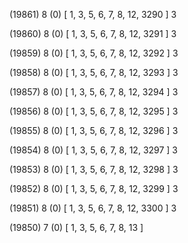 (19861) 8 (0) [ 1, 3, 5, 6, 7, 8, 12, 3290 ] 3 


(19860) 8 (0) [ 1, 3, 5, 6, 7, 8, 12, 3291 ] 3 


(19859) 8 (0) [ 1, 3, 5, 6, 7, 8, 12, 3292 ] 3 


(19858) 8 (0) [ 1, 3, 5, 6, 7, 8, 12, 3293 ] 3 


(19857) 8 (0) [ 1, 3, 5, 6, 7, 8, 12, 3294 ] 3 


(19856) 8 (0) [ 1, 3, 5, 6, 7, 8, 12, 3295 ] 3 


(19855) 8 (0) [ 1, 3, 5, 6, 7, 8, 12, 3296 ] 3 


(19854) 8 (0) [ 1, 3, 5, 6, 7, 8, 12, 3297 ] 3 


(19853) 8 (0) [ 1, 3, 5, 6, 7, 8, 12, 3298 ] 3 


(19852) 8 (0) [ 1, 3, 5, 6, 7, 8, 12, 3299 ] 3 


(19851) 8 (0) [ 1, 3, 5, 6, 7, 8, 12, 3300 ] 3 


(19850) 7 (0) [ 1, 3, 5, 6, 7, 8, 13 ]  

